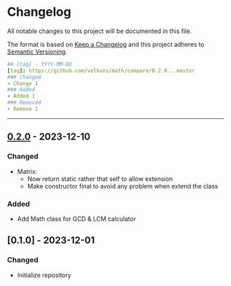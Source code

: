 # Changelog
All notable changes to this project will be documented in this file.

The format is based on [Keep a Changelog](http://keepachangelog.com/en/1.0.0/)
and this project adheres to [Semantic Versioning](http://semver.org/spec/v2.0.0.html).

```yaml
## [tag] - YYYY-MM-DD
[tag]: https://github.com/velkuns/math/compare/0.2.0...master
### Changed
- Change 1
### Added
- Added 1
### Removed
- Remove 1
```

----


## [0.2.0] - 2023-12-10
[0.2.0]: https://github.com/velkuns/math/compare/0.1.0...0.2.0
### Changed
- Matrix: 
  - Now return static rather that self to allow extension
  - Make constructor final to avoid any problem when extend the class
### Added
- Add Math class for GCD & LCM calculator

## [0.1.0] - 2023-12-01
### Changed
- Initialize repository
